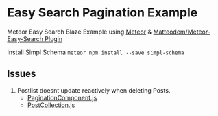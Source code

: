 # Easy Search Pagination Example
Meteor Easy Search Blaze Example using [Meteor](https://www.meteor.com) & [Matteodem/Meteor-Easy-Search Plugin](https://github.com/matteodem/meteor-easy-search)

Install Simpl Schema ```meteor npm install --save simpl-schema```

## Issues

1. Postlist doesnt update reactively when deleting Posts.
    * [PaginationComponent.js](imports/components/pagination/pagination.js)
    * [PostCollection.js](imports/api/posts/posts.js)
